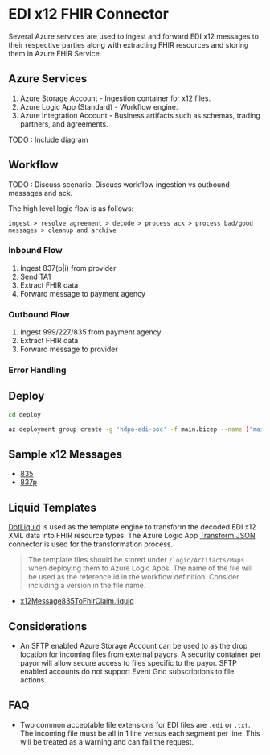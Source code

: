 # EDI x12 FHIR Connector

Several Azure services are used to ingest and forward EDI x12 messages to their respective parties along with extracting FHIR resources and storing them in Azure FHIR Service.

## Azure Services

1. Azure Storage Account - Ingestion container for x12 files.
1. Azure Logic App (Standard) - Workflow engine.
1. Azure Integration Account - Business artifacts such as schemas, trading partners, and agreements.

TODO : Include diagram

## Workflow

TODO : Discuss scenario. Discuss workflow ingestion vs outbound messages and ack.

The high level logic flow is as follows:

`ingest > resolve agreement > decode > process ack > process bad/good messages > cleanup and archive`

### Inbound Flow

1. Ingest 837(p|i) from provider
1. Send TA1
1. Extract FHIR data
1. Forward message to payment agency

### Outbound Flow

1. Ingest 999/227/835 from payment agency
1. Extract FHIR data
1. Forward message to provider

### Error Handling



## Deploy

```sh
cd deploy

az deployment group create -g 'hdpa-edi-poc' -f main.bicep --name ("main-" + (Get-Date -Format "s").replace(':', '-')) --parameters `@main.parameters.demo.json
```

## Sample x12 Messages

- [835](/messages/835/835.edi)
- [837p](/messages/837p/X222-ambulance.edi)

## Liquid Templates

[DotLiquid](https://github.com/dotliquid/dotliquid) is used as the template engine to transform the decoded EDI x12 XML data into FHIR resource types. The Azure Logic App [Transform JSON](https://learn.microsoft.com/en-us/azure/logic-apps/logic-apps-enterprise-integration-liquid-transform?tabs=consumption) connector is used for the transformation process.

> The template files should be stored under `/logic/Artifacts/Maps` when deploying them to Azure Logic Apps. The name of the file will be used as the reference id in the workflow definition. Consider including a version in the file name.

- [x12Message835ToFhirClaim.liquid](/liquid/x12Message835ToFhirClaim.liquid)

## Considerations

- An SFTP enabled Azure Storage Account can be used to as the drop location for incoming files from external payors. A security container per payor will allow secure access to files specific to the payor. SFTP enabled accounts do not support Event Grid subscriptions to file actions.

## FAQ

- Two common acceptable file extensions for EDI files are `.edi` or `.txt`. The incoming file must be all in 1 line versus each segment per line. This will be treated as a warning and can fail the request.